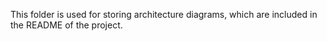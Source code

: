 This folder is used for storing architecture diagrams, which are included in the README of the project.
